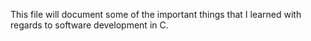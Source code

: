 This file will document some of the important things that I learned with regards to software development in C.
